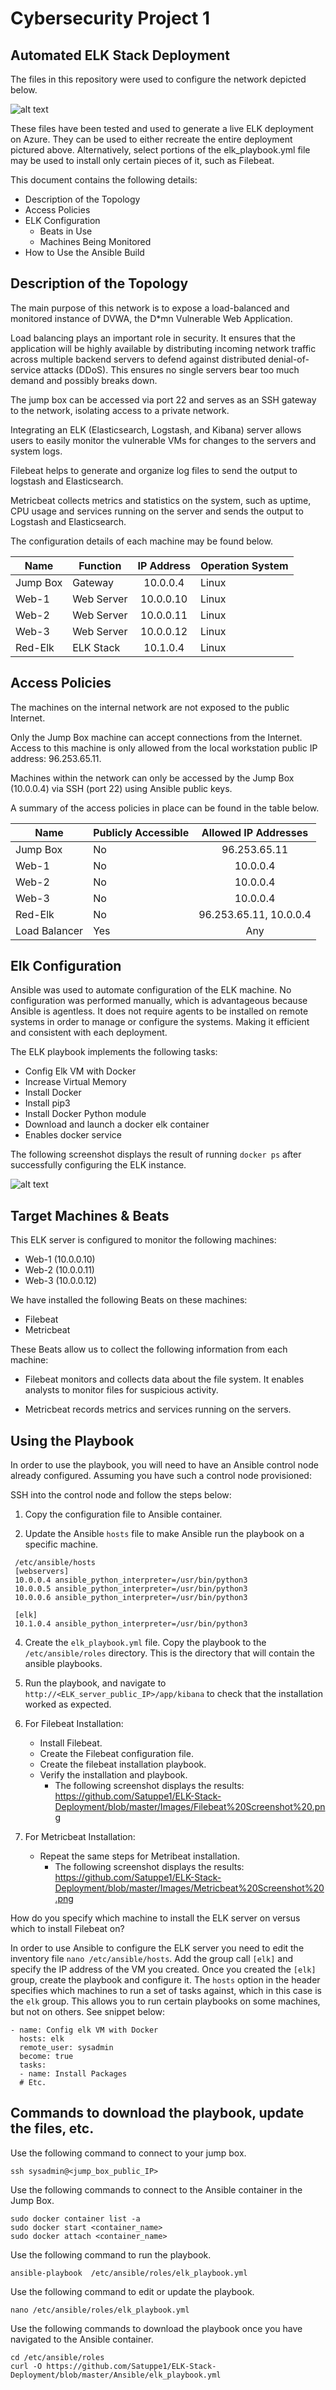 # Cybersecurity Project 1
## Automated ELK Stack Deployment

The files in this repository were used to configure the network depicted below.

![alt text](https://github.com/Satuppe1/ELK-Stack-Deployment/blob/master/Diagrams/Red-Team%20Network%20Diagram.png)

These files have been tested and used to generate a live ELK deployment on Azure. They can be used to either recreate the entire deployment pictured above. Alternatively, select portions of the elk_playbook.yml file may be used to install only certain pieces of it, such as Filebeat.

This document contains the following details:
- Description of the Topology
- Access Policies
- ELK Configuration
  - Beats in Use
  - Machines Being Monitored
- How to Use the Ansible Build

## Description of the Topology  

The main purpose of this network is to expose a load-balanced and monitored instance of DVWA, the D*mn Vulnerable Web Application.

Load balancing plays an important role in security.  It ensures that the application will be highly available by distributing incoming network traffic across multiple backend servers to defend against distributed denial-of-service attacks (DDoS).  This ensures no single servers bear too much demand and possibly breaks down. 

The jump box can be accessed via port 22 and serves as an SSH gateway to the network, isolating access to a private network.

Integrating an ELK (Elasticsearch, Logstash, and Kibana) server allows users to easily monitor the vulnerable VMs for changes to the servers and system logs.

Filebeat helps to generate and organize log files to send the output to logstash and Elasticsearch.

Metricbeat collects metrics and statistics on the system, such as uptime, CPU usage and services running on the server and sends the output to Logstash and Elasticsearch.

The configuration details of each machine may be found below.

| Name     | Function   | IP Address | Operation System |
|----------|------------|:----------:|------------------|
| Jump Box | Gateway    | 10.0.0.4   | Linux            |
| Web-1    | Web Server | 10.0.0.10  | Linux            |
| Web-2    | Web Server | 10.0.0.11  | Linux            |
| Web-3    | Web Server | 10.0.0.12  | Linux            |
| Red-Elk  | ELK Stack  | 10.1.0.4   | Linux            |

## Access Policies

The machines on the internal network are not exposed to the public Internet. 

Only the Jump Box machine can accept connections from the Internet. Access to this machine is only allowed from the local workstation public IP address: 96.253.65.11.

Machines within the network can only be accessed by the Jump Box (10.0.0.4) via SSH (port 22) using Ansible public keys.

A summary of the access policies in place can be found in the table below.

| Name          | Publicly Accessible | Allowed IP Addresses  |
|---------------|---------------------|:---------------------:|
| Jump Box      | No                  | 96.253.65.11          |
| Web-1         | No                  | 10.0.0.4              |
| Web-2         | No                  | 10.0.0.4              |
| Web-3         | No                  | 10.0.0.4              |
| Red-Elk       | No                  | 96.253.65.11, 10.0.0.4|
| Load Balancer | Yes                 | Any                   |

## Elk Configuration

Ansible was used to automate configuration of the ELK machine. No configuration was performed manually, which is advantageous because Ansible is agentless. It does not require agents to be installed on remote systems in order to manage or configure the systems.  Making it efficient and consistent with each deployment.  

The ELK playbook implements the following tasks:
- Config Elk VM with Docker
- Increase Virtual Memory
- Install Docker
- Install pip3
- Install Docker Python module
- Download and launch a docker elk container
- Enables docker service

The following screenshot displays the result of running `docker ps` after successfully configuring the ELK instance.



![alt text](https://github.com/Satuppe1/ELK-Stack-Deployment/blob/master/Images/Docker%20ps%20Screenshot.png)

## Target Machines & Beats

This ELK server is configured to monitor the following machines:
- Web-1 (10.0.0.10)
- Web-2 (10.0.0.11)
- Web-3 (10.0.0.12)

We have installed the following Beats on these machines:
- Filebeat
- Metricbeat

These Beats allow us to collect the following information from each machine:

- Filebeat monitors and collects data about the file system.  It enables analysts to monitor files for suspicious activity.

- Metricbeat records metrics and services running on the servers.

## Using the Playbook

In order to use the playbook, you will need to have an Ansible control node already configured. Assuming you have such a control node provisioned: 

SSH into the control node and follow the steps below:
  1. Copy the configuration file to Ansible container.

  2. Update the Ansible `hosts` file to make Ansible run the playbook on a specific machine.

```
 /etc/ansible/hosts
 [webservers]
 10.0.0.4 ansible_python_interpreter=/usr/bin/python3
 10.0.0.5 ansible_python_interpreter=/usr/bin/python3
 10.0.0.6 ansible_python_interpreter=/usr/bin/python3

 [elk]
 10.1.0.4 ansible_python_interpreter=/usr/bin/python3
```
   4. Create the `elk_playbook.yml` file.  Copy the playbook to the `/etc/ansible/roles` directory.  This is the directory that will contain the ansible playbooks.

   5. Run the playbook, and navigate to `http://<ELK_server_public_IP>/app/kibana` to check that the installation worked as expected.

   6. For Filebeat Installation:
      - Install Filebeat.
      - Create the Filebeat configuration file.
      - Create the filebeat installation playbook.
      - Verify the installation and playbook.
          - The following screenshot displays the results: https://github.com/Satuppe1/ELK-Stack-Deployment/blob/master/Images/Filebeat%20Screenshot%20.png
   7.  For Metricbeat Installation:
       - Repeat the same steps for Metribeat installation.
         - The following screenshot displays the results: https://github.com/Satuppe1/ELK-Stack-Deployment/blob/master/Images/Metricbeat%20Screenshot%20.png
       
How do you specify which machine to install the ELK server on versus which to install Filebeat on?

In order to use Ansible to configure the ELK server you need to edit the inventory file `nano /etc/ansible/hosts`.  Add the group call `[elk]` and specify the IP address of the VM you created.  Once you created the `[elk]` group,  create the playbook and configure it.  The `hosts` option in the header specifies which machines to run a set of tasks against, which in this case is the `elk` group.  This allows you to run certain playbooks on some machines, but not on others.  See snippet below:

```---
- name: Config elk VM with Docker
  hosts: elk
  remote_user: sysadmin
  become: true
  tasks:
  - name: Install Packages
  # Etc.
```  

## Commands to download the playbook, update the files, etc.

Use the following command to connect to your jump box.
```
ssh sysadmin@<jump_box_public_IP>
```
Use the following commands to connect to the Ansible container in the Jump Box.
```
sudo docker container list -a
sudo docker start <container_name>
sudo docker attach <container_name>
```
Use the following command to run the playbook.
```	
ansible-playbook  /etc/ansible/roles/elk_playbook.yml
```
Use the following command to edit or update the playbook.
```
nano /etc/ansible/roles/elk_playbook.yml
``` 
Use the following commands to download the playbook once you have navigated to the Ansible container.
```
cd /etc/ansible/roles
curl -O https://github.com/Satuppe1/ELK-Stack-Deployment/blob/master/Ansible/elk_playbook.yml
```

	

